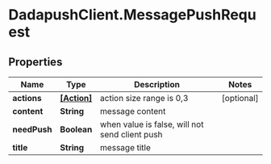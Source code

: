 # DadapushClient.MessagePushRequest

## Properties

Name | Type | Description | Notes
------------ | ------------- | ------------- | -------------
**actions** | [**[Action]**](Action.md) | action size range is 0,3 | [optional] 
**content** | **String** | message content | 
**needPush** | **Boolean** | when value is false, will not send client push | 
**title** | **String** | message title | 


